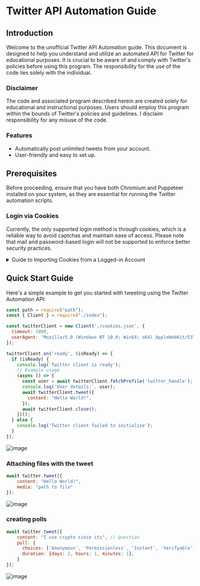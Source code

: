 # Twitter API Automation Guide

## Introduction
Welcome to the unofficial Twitter API Automation guide. This document is designed to help you understand and utilize an automated API for Twitter for educational purposes. It is crucial to be aware of and comply with Twitter's policies before using this program. The responsibility for the use of the code lies solely with the individual.

### Disclaimer
The code and associated program described herein are created solely for educational and instructional purposes. Users should employ this program within the bounds of Twitter's policies and guidelines. I disclaim responsibility for any misuse of the code.

### Features
- Automatically post unlimited tweets from your account.
- User-friendly and easy to set up.

## Prerequisites
Before proceeding, ensure that you have both Chromium and Puppeteer installed on your system, as they are essential for running the Twitter automation scripts.

### Login via Cookies
Currently, the only supported login method is through cookies, which is a reliable way to avoid captchas and maintain ease of access. Please note that mail and password-based login will not be supported to enforce better security practices.

<details>
<summary>Guide to Importing Cookies from a Logged-in Account</summary>

To import cookies, you need to obtain them in JSON format. This can be done using the following steps:

1. Install the "EditThisCookie" extension, available at the [Chrome Web Store](https://chrome.google.com/webstore/detail/editthiscookie/fngmhnnpilhplaeedifhccceomclgfbg).
2. Navigate to [Twitter.com](https://twitter.com/home) and sign in to your account.
3. Click on the "EditThisCookie" extension icon.
4. Use the "Export Cookies" feature within the extension to save your cookies to a JSON file.

Place the exported cookies.json file in the same directory as your Twitter automation script or redirect to specific path.
</details>

## Quick Start Guide

Here's a simple example to get you started with tweeting using the Twitter Automation API:

```js
const path = require("path");
const { Client } = require("./index");

const twitterClient = new Client('./cookies.json', {
  timeout: 1000,
  userAgent: 'Mozilla/5.0 (Windows NT 10.0; Win64; x64) AppleWebKit/537.36 (KHTML, like Gecko) Chrome/122.0.1425.130 Safari/537.36'
});

twitterClient.on('ready', (isReady) => {
  if (isReady) {
    console.log('Twitter client is ready');
    // Example usage
    (async () => {
      const user = await twitterClient.fetchProfile('twitter_handle');
      console.log('User details:', user);
      await twitterClient.tweet({
        content: "Hello World!",
      });
      await twitterClient.close();
    })();
  } else {
    console.log('Twitter client failed to initialize');
  }
});
```
![image](https://github.com/WriteNaN/Twitter/assets/151211283/58da8fa6-53fd-44a3-b1fc-bf521e2ed534)


### Attaching files with the tweet
```js
await twitter.tweet({
    content: "Hello World!",
    media: "path to file"
});
```
![image](https://github.com/WriteNaN/Twitter/assets/151211283/1c2539e0-c166-4c67-9da3-3adf8bd43752)

### creating polls
```js
await twitter.tweet({
    content: "I use crypto since its", // Question
    poll: {
      choices: ['Anonymous', 'Permissionless', 'Instant', 'Verifyable'],
      duration: {days: 2, hours: 1, minutes: 1},
    }
});
```
![image](https://github.com/WriteNaN/Twitter/assets/151211283/a9a93123-8466-4747-b04f-a52461ef5bc9)


